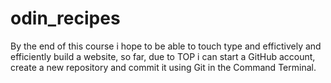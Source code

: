 # odin_recipes
By the end of this course i hope to be able to touch type and effictively and efficiently  build a website, so far, due to TOP i can start a GitHub account, create a new repository and commit it using Git in the Command Terminal.